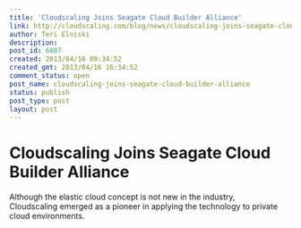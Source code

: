 ```yaml
---
title: 'Cloudscaling Joins Seagate Cloud Builder Alliance'
link: http://cloudscaling.com/blog/news/cloudscaling-joins-seagate-cloud-builder-alliance/
author: Teri Elniski
description: 
post_id: 6087
created: 2013/04/16 09:34:52
created_gmt: 2013/04/16 16:34:52
comment_status: open
post_name: cloudscaling-joins-seagate-cloud-builder-alliance
status: publish
post_type: post
layout: post
---
```


# Cloudscaling Joins Seagate Cloud Builder Alliance

Although the elastic cloud concept is not new in the industry, Cloudscaling emerged as a pioneer in applying the technology to private cloud environments.